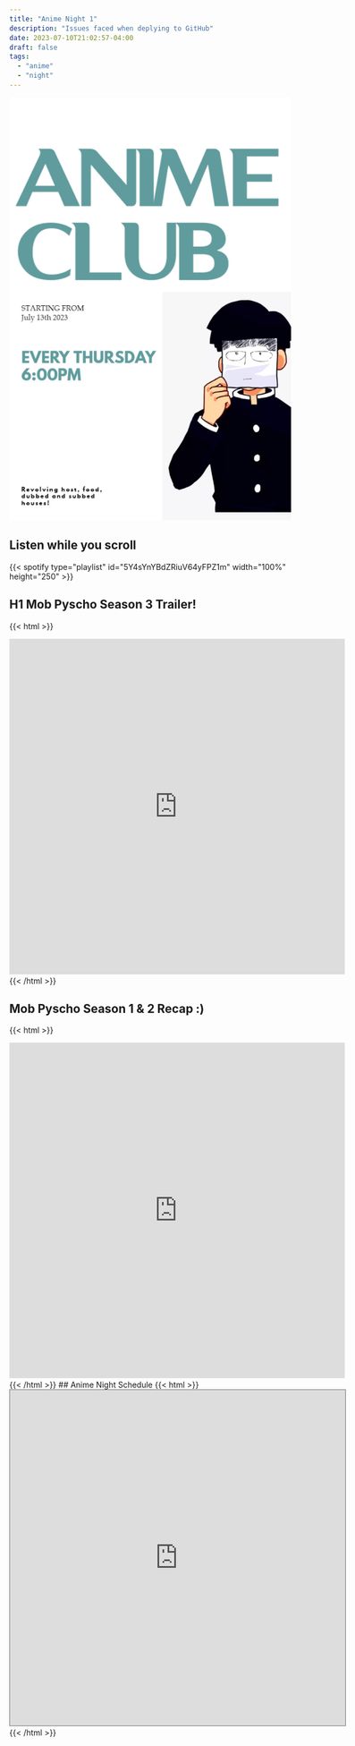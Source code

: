 ```yaml
---
title: "Anime Night 1"
description: "Issues faced when deplying to GitHub"
date: 2023-07-10T21:02:57-04:00
draft: false
tags:
  - "anime"
  - "night"
---
```


![Anime Night](/anime_club.jpg)
## Listen while you scroll
{{< spotify type="playlist" id="5Y4sYnYBdZRiuV64yFPZ1m" width="100%" height="250" >}}

## H1 Mob Pyscho Season 3 Trailer!
{{< html >}}
<iframe width="600" height="600" src="https://www.youtube.com/embed/Ah7lTT-NKMw?si=vKg8Ug5wKSHq8UPl&amp;start=2" title="YouTube video player" frameborder="0" allow="accelerometer; autoplay; clipboard-write; encrypted-media; gyroscope; picture-in-picture; web-share" allowfullscreen></iframe>
{{< /html >}}

## Mob Pyscho Season 1 & 2 Recap :\)
{{< html >}}
<iframe class = "response-video" width="600" height="600" src="https://www.youtube.com/embed/GKtOCNYdSjc?si=YRBHbZGUqg4gqa1j" title="YouTube video player" frameborder="0" allow="accelerometer; autoplay; clipboard-write; encrypted-media; gyroscope; picture-in-picture; web-share" allowfullscreen></iframe>
{{< /html >}}
## Anime Night Schedule
{{< html >}}
<iframe title="Anime Night Schedule" src="https://calendar.google.com/calendar/embed?height=600&wkst=1&bgcolor=%23ffffff&ctz=America%2FCancun&mode=AGENDA&showTitle=0&showPrint=0&showTabs=1&showCalendars=0&src=Y2xvdWRzZWVraW5naW5mb0BnbWFpbC5jb20&color=%23039BE5" style="border:solid 1px #777" width="600" height="600" frameborder="0" scrolling="no"></iframe>
{{< /html >}}

